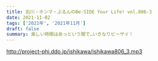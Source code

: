 ```yaml
---
title: 石川・ホンマ・ぶるんのBe-SIDE Your Life! vol.806-3
date: 2021-11-02
tags: ['2021年', '2021年11月']
draft: false
summary: 楽しい時間はあっという間で…いきなりビーサイ！
---
```


http://project-phi.ddo.jp/ishikawa/ishikawa806_3.mp3
